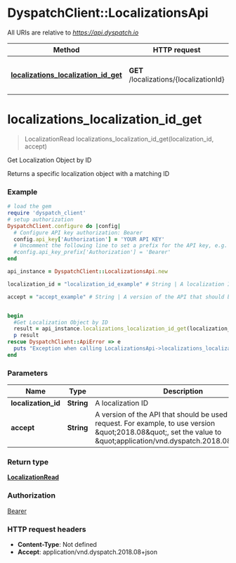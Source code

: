 # DyspatchClient::LocalizationsApi

All URIs are relative to *https://api.dyspatch.io*

Method | HTTP request | Description
------------- | ------------- | -------------
[**localizations_localization_id_get**](LocalizationsApi.md#localizations_localization_id_get) | **GET** /localizations/{localizationId} | Get Localization Object by ID


# **localizations_localization_id_get**
> LocalizationRead localizations_localization_id_get(localization_id, accept)

Get Localization Object by ID

Returns a specific localization object with a matching ID

### Example
```ruby
# load the gem
require 'dyspatch_client'
# setup authorization
DyspatchClient.configure do |config|
  # Configure API key authorization: Bearer
  config.api_key['Authorization'] = 'YOUR API KEY'
  # Uncomment the following line to set a prefix for the API key, e.g. 'Bearer' (defaults to nil)
  #config.api_key_prefix['Authorization'] = 'Bearer'
end

api_instance = DyspatchClient::LocalizationsApi.new

localization_id = "localization_id_example" # String | A localization ID

accept = "accept_example" # String | A version of the API that should be used for the request. For example, to use version \"2018.08\", set the value to \"application/vnd.dyspatch.2018.08+json\"


begin
  #Get Localization Object by ID
  result = api_instance.localizations_localization_id_get(localization_id, accept)
  p result
rescue DyspatchClient::ApiError => e
  puts "Exception when calling LocalizationsApi->localizations_localization_id_get: #{e}"
end
```

### Parameters

Name | Type | Description  | Notes
------------- | ------------- | ------------- | -------------
 **localization_id** | **String**| A localization ID | 
 **accept** | **String**| A version of the API that should be used for the request. For example, to use version \&quot;2018.08\&quot;, set the value to \&quot;application/vnd.dyspatch.2018.08+json\&quot; | 

### Return type

[**LocalizationRead**](LocalizationRead.md)

### Authorization

[Bearer](../README.md#Bearer)

### HTTP request headers

 - **Content-Type**: Not defined
 - **Accept**: application/vnd.dyspatch.2018.08+json



